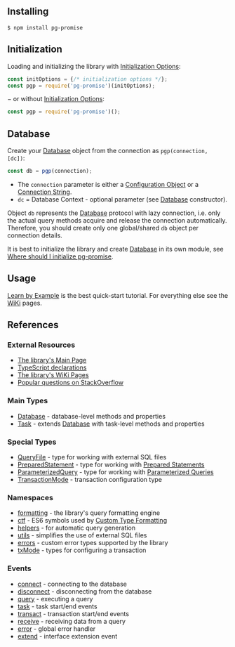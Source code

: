## Installing

```
$ npm install pg-promise
```

## Initialization

Loading and initializing the library with [Initialization Options]:

```js
const initOptions = {/* initialization options */};
const pgp = require('pg-promise')(initOptions);
```

&#8722; or without [Initialization Options]:

```js
const pgp = require('pg-promise')();
```

## Database

Create your [Database] object from the connection as `pgp(connection, [dc])`:

```js
const db = pgp(connection);
```

* The `connection` parameter is either a [Configuration Object] or a [Connection String].
* `dc` = Database Context - optional parameter (see [Database] constructor).

Object `db` represents the [Database] protocol with lazy connection, i.e. only the actual query methods acquire
and release the connection automatically. Therefore, you should create only one global/shared `db` object per connection details.

It is best to initialize the library and create [Database] in its own module, see [Where should I initialize pg-promise].

## Usage

[Learn by Example] is the best quick-start tutorial. For everything else see the [WiKi] pages.

## References

### External Resources

* [The library's Main Page](https://github.com/vitaly-t/pg-promise)
* [TypeScript declarations](https://github.com/vitaly-t/pg-promise/tree/master/typescript)
* [The library's WiKi Pages](https://github.com/vitaly-t/pg-promise/wiki)
* [Popular questions on StackOverflow](https://stackoverflow.com/questions/tagged/pg-promise?sort=votes&pageSize=50) 

### Main Types
 
* [Database] - database-level methods and properties
* [Task](http://vitaly-t.github.io/pg-promise/Task.html) - extends [Database] with task-level methods and properties

[Database]:http://vitaly-t.github.io/pg-promise/Database.html

### Special Types

* [QueryFile] - type for working with external SQL files
* [PreparedStatement] - type for working with [Prepared Statements]
* [ParameterizedQuery] - type for working with [Parameterized Queries]
* [TransactionMode] - transaction configuration type

[QueryFile]:http://vitaly-t.github.io/pg-promise/QueryFile.html
[PreparedStatement]:http://vitaly-t.github.io/pg-promise/PreparedStatement.html
[ParameterizedQuery]:http://vitaly-t.github.io/pg-promise/ParameterizedQuery.html
[TransactionMode]:http://vitaly-t.github.io/pg-promise/txMode.TransactionMode.html
[Prepared Statements]:https://github.com/vitaly-t/pg-promise/wiki/Learn-by-Example#prepared-statements
[Parameterized Queries]:https://github.com/vitaly-t/pg-promise/wiki/Learn-by-Example#parameterized-queries

### Namespaces

* [formatting] - the library's query formatting engine
* [ctf] - ES6 symbols used by [Custom Type Formatting]
* [helpers] - for automatic query generation
* [utils] - simplifies the use of external SQL files
* [errors] - custom error types supported by the library
* [txMode] - types for configuring a transaction

[formatting]:http://vitaly-t.github.io/pg-promise/formatting.html
[ctf]:http://vitaly-t.github.io/pg-promise/formatting.ctf.html
[helpers]:http://vitaly-t.github.io/pg-promise/helpers.html
[utils]:http://vitaly-t.github.io/pg-promise/utils.html
[errors]:http://vitaly-t.github.io/pg-promise/errors.html
[txMode]:http://vitaly-t.github.io/pg-promise/txMode.html

### Events

* [connect] - connecting to the database
* [disconnect] - disconnecting from the database
* [query] - executing a query
* [task] - task start/end events
* [transact] - transaction start/end events
* [receive] - receiving data from a query
* [error] - global error handler
* [extend] - interface extension event

[connect]:http://vitaly-t.github.io/pg-promise/global.html#event:connect
[disconnect]:http://vitaly-t.github.io/pg-promise/global.html#event:disconnect
[query]:http://vitaly-t.github.io/pg-promise/global.html#event:query
[task]:http://vitaly-t.github.io/pg-promise/global.html#event:task
[transact]:http://vitaly-t.github.io/pg-promise/global.html#event:transact
[receive]:http://vitaly-t.github.io/pg-promise/global.html#event:receive
[error]:http://vitaly-t.github.io/pg-promise/global.html#event:error
[extend]:http://vitaly-t.github.io/pg-promise/global.html#event:extend

[Configuration Object]:https://github.com/vitaly-t/pg-promise/wiki/Connection-Syntax#configuration-object
[Connection String]:https://github.com/vitaly-t/pg-promise/wiki/Connection-Syntax#connection-string
[Initialization Options]:http://vitaly-t.github.io/pg-promise/module-pg-promise.html
[Where should I initialize pg-promise]:https://stackoverflow.com/questions/34382796/where-should-i-initialize-pg-promise
[Learn by Example]:https://github.com/vitaly-t/pg-promise/wiki/Learn-by-Example
[WiKi]:https://github.com/vitaly-t/pg-promise/wiki
[Custom Type Formatting]:https://github.com/vitaly-t/pg-promise#custom-type-formatting
